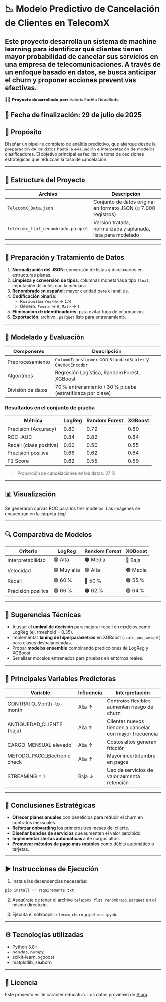# 📉 **Modelo Predictivo de Cancelación de Clientes en TelecomX**

Este proyecto desarrolla un sistema de machine learning para identificar qué clientes tienen mayor probabilidad de cancelar sus servicios en una empresa de telecomunicaciones. A través de un enfoque basado en datos, se busca anticipar el churn y proponer acciones preventivas efectivas.
---
👩‍💻 **Proyecto desarrollado por:** Valeria Fariña Rebolledo 

📆 Fecha de finalización: 29 de julio de 2025
---

## 🎯 **Propósito**

Diseñar un pipeline completo de análisis predictivo, que abarque desde la preparación de los datos hasta la evaluación e interpretación de modelos clasificadores. El objetivo principal es facilitar la toma de decisiones estratégicas que reduzcan la tasa de cancelación.

---

## 📁 **Estructura del Proyecto**

| Archivo                          | Descripción                                                  |
|----------------------------------|--------------------------------------------------------------|
| `TelecomX_Data.json`             | Conjunto de datos original en formato JSON (≈ 7.000 registros) |
| `telecomx_flat_renombrado.parquet` | Versión tratada, normalizada y aplanada, lista para modelado |

---

## 🔧 **Preparación y Tratamiento de Datos**

1. **Normalización del JSON**: conversión de listas y diccionarios en estructuras planas.  
2. **Limpieza y conversión de tipos**: columnas monetarias a tipo `float`, imputación de nulos con la mediana.  
3. **Renombrado en español**: mayor claridad para el análisis.  
4. **Codificación binaria**:
   - Respuestas `Yes/No` → `1/0`  
   - Género: `Female` → `0`, `Male` → `1`
5. **Eliminación de identificadores**: para evitar fuga de información.  
6. **Exportación**: archivo `.parquet` listo para entrenamiento.

---

## 🧠 **Modelado y Evaluación**

| Componente       | Descripción                                                                 |
|------------------|------------------------------------------------------------------------------|
| Preprocesamiento | `ColumnTransformer` con `StandardScaler` y `OneHotEncoder`                  |
| Algoritmos       | Regresión Logística, Random Forest, XGBoost                                 |
| División de datos| 70 % entrenamiento / 30 % prueba (estratificada por clase)                   |

### Resultados en el conjunto de prueba

| Métrica             | LogReg | Random Forest | XGBoost |
|---------------------|--------|----------------|---------|
| Precisión (Accuracy) | 0.80   | 0.79           | 0.80    |
| ROC-AUC             | 0.84   | 0.82           | 0.84    |
| Recall (clase positiva) | 0.60 | 0.50         | 0.55    |
| Precisión positiva  | 0.66   | 0.62           | 0.64    |
| F1 Score            | 0.62   | 0.55           | 0.59    |

> Proporción de cancelaciones en los datos: 27 %

---

## 📊 **Visualización**

Se generaron curvas ROC para los tres modelos. Las imágenes se encuentran en la carpeta `img/`.

---

## 🔍 **Comparativa de Modelos**

| Criterio           | LogReg     | Random Forest | XGBoost     |
|--------------------|------------|----------------|-------------|
| Interpretabilidad  | 🟢 Alta    | 🟠 Media       | 🔴 Baja     |
| Velocidad          | 🟢 Muy alta| 🟢 Alta        | 🟠 Media    |
| Recall             | 🟢 60 %    | 🔴 50 %        | 🟠 55 %     |
| Precisión positiva | 🟢 66 %    | 🟠 62 %        | 🟢 64 %     |

---

## 🧪 **Sugerencias Técnicas**

- Ajustar el **umbral de decisión** para mejorar recall en modelos como LogReg (ej. threshold = 0.35).
- Implementar **tuning de hiperparámetros** en XGBoost (`scale_pos_weight`) para clases desbalanceadas.
- Probar **modelos ensemble** combinando predicciones de LogReg y XGBoost.
- Serializar modelos entrenados para pruebas en entornos reales.

---

## 📌 **Principales Variables Predictoras**

| Variable                       | Influencia | Interpretación                                       |
|--------------------------------|------------|------------------------------------------------------|
| CONTRATO_Month-to-month        | Alta ↑     | Contratos flexibles aumentan riesgo de churn        |
| ANTIGUEDAD_CLIENTE (baja)      | Alta ↑     | Clientes nuevos tienden a cancelar con mayor frecuencia |
| CARGO_MENSUAL elevado          | Alta ↑     | Costos altos generan fricción                       |
| METODO_PAGO_Electronic check   | Alta ↑     | Mayor incertidumbre en pagos                        |
| STREAMING = 1                  | Baja ↓     | Uso de servicios de valor aumenta retención         |

---

## 🧭 **Conclusiones Estratégicas**

- **Ofrecer planes anuales** con beneficios para reducir el churn en contratos mensuales.
- **Reforzar onboarding** los primeros tres meses del cliente.
- **Diseñar bundles de servicios** que aumenten el valor percibido.
- **Implementar alertas automáticas** ante cargos altos.
- **Promover métodos de pago más estables** como débito automático o tarjetas.

---

## ▶️ **Instrucciones de Ejecución**

1. Instala las dependencias necesarias:
```bash
pip install -r requirements.txt
```

2. Asegúrate de tener el archivo `telecomx_flat_renombrado.parquet` en el mismo directorio.

3. Ejecuta el notebook `telecom_churn_pipeline.ipynb`.

---

## ⚙️ **Tecnologías utilizadas**

- Python 3.8+
- pandas, numpy
- scikit-learn, xgboost
- matplotlib, seaborn

---

## 📎 **Licencia**

Este proyecto es de carácter educativo. Los datos provienen de [Alura](https://www.alura.com.br/).
